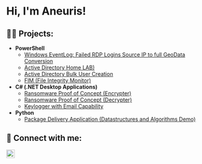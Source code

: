 <h1>Hi, I'm Aneuris!

<h2>👨‍💻  Projects:</h2>


- <b>PowerShell</b>
  - [Windows EventLog: Failed RDP Logins Source IP to full GeoData Conversion](https://github.com//Sentinel-Lab)
  - [Active Directory Home LAB)](https://github.com/AneurisMelo/ActiveD-LAB)
  - [Active Directory Bulk User Creation](https://github.com//AD_PS)
  - [FIM (File Integrity Monitor)](https://github.com//PowerShell-Integrity-FIM)
- <b>C# (.NET Desktop Applications)</b>
  - [Ransomware Proof of Concept (Encrypter)](https://github.com//EncrypterPOC)
  - [Ransomware Proof of Concept (Decrypter)](https://github.com//DecrypterPOC)
  - [Keylogger with Email Capability](https://github.com//Key-Logger-With-Email)
- <b>Python</b>
  - [Package Delivery Application (Datastructures and Algorithms Demo)](https://github.com/livery-Pathfinding-Algorithm)

<h2> 🤳 Connect with me:</h2>

[<img align="left" alt="name | LinkedIn" width="22px" src="https://cjjjjjjjjj" />][linkedin]


[twitter]: https://twitter.com/
[youtube]: https://www.youtube.com/
[instagram]: https://www.instagram.com/
[linkedin]: https://linkedin.com/

<!--
**jesus** is a ✨ _special_ ✨ repository because its `README.md` (this file) appears on your GitHub profile.

Here are some ideas to get you started:

- 🔭 I’m currently working on ...
- 🌱 I’m currently learning ...
- 👯 I’m looking to collaborate on ...
- 🤔 I’m looking for help with ...
- 💬 Ask me about ...
- 📫 How to reach me: ...
- 😄 Pronouns: ...
- ⚡ Fun fact: ...
-->
